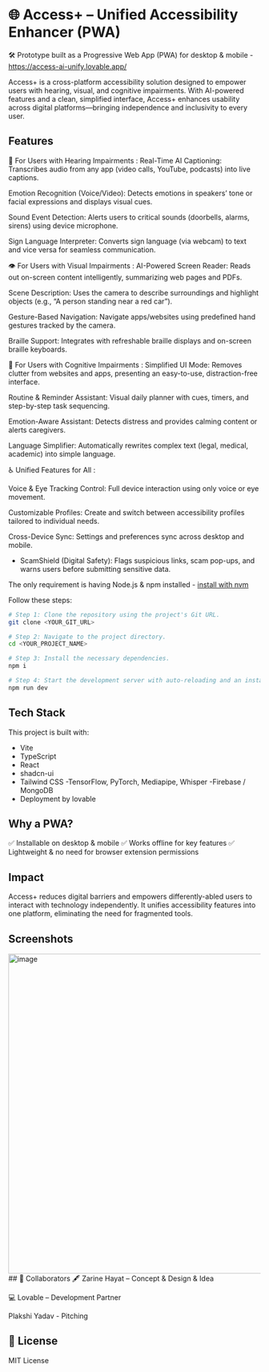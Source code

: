 # 🌐 Access+ – Unified Accessibility Enhancer (PWA)
🛠 Prototype built as a Progressive Web App (PWA) for desktop & mobile - https://access-ai-unify.lovable.app/

Access+ is a cross-platform accessibility solution designed to empower users with hearing, visual, and cognitive impairments. With AI-powered features and a clean, simplified interface, Access+ enhances usability across digital platforms—bringing independence and inclusivity to every user.

##  Features
🦻 For Users with Hearing Impairments : 
Real-Time AI Captioning: Transcribes audio from any app (video calls, YouTube, podcasts) into live captions.

Emotion Recognition (Voice/Video): Detects emotions in speakers’ tone or facial expressions and displays visual cues.

Sound Event Detection: Alerts users to critical sounds (doorbells, alarms, sirens) using device microphone.

Sign Language Interpreter: Converts sign language (via webcam) to text and vice versa for seamless communication.

👁️ For Users with Visual Impairments : 
AI-Powered Screen Reader: Reads out on-screen content intelligently, summarizing web pages and PDFs.

Scene Description: Uses the camera to describe surroundings and highlight objects (e.g., “A person standing near a red car”).

Gesture-Based Navigation: Navigate apps/websites using predefined hand gestures tracked by the camera.

Braille Support: Integrates with refreshable braille displays and on-screen braille keyboards.

🧠 For Users with Cognitive Impairments : 
Simplified UI Mode: Removes clutter from websites and apps, presenting an easy-to-use, distraction-free interface.

Routine & Reminder Assistant: Visual daily planner with cues, timers, and step-by-step task sequencing.

Emotion-Aware Assistant: Detects distress and provides calming content or alerts caregivers.

Language Simplifier: Automatically rewrites complex text (legal, medical, academic) into simple language.

♿ Unified Features for All : 

Voice & Eye Tracking Control: Full device interaction using only voice or eye movement.

Customizable Profiles: Create and switch between accessibility profiles tailored to individual needs.

Cross-Device Sync: Settings and preferences sync across desktop and mobile.

- ScamShield (Digital Safety): Flags suspicious links, scam pop-ups, and warns users before submitting sensitive data.


The only requirement is having Node.js & npm installed - [install with nvm](https://github.com/nvm-sh/nvm#installing-and-updating)

Follow these steps:

```sh
# Step 1: Clone the repository using the project's Git URL.
git clone <YOUR_GIT_URL>

# Step 2: Navigate to the project directory.
cd <YOUR_PROJECT_NAME>

# Step 3: Install the necessary dependencies.
npm i

# Step 4: Start the development server with auto-reloading and an instant preview.
npm run dev
```


## Tech Stack 
This project is built with:

- Vite
- TypeScript
- React
- shadcn-ui
- Tailwind CSS
-TensorFlow, PyTorch, Mediapipe, Whisper
-Firebase / MongoDB
- Deployment by lovable

##  Why a PWA?
✅ Installable on desktop & mobile
✅ Works offline for key features
✅ Lightweight & no need for browser extension permissions

##  Impact
Access+ reduces digital barriers and empowers differently-abled users to interact with technology independently. It unifies accessibility features into one platform, eliminating the need for fragmented tools.
## Screenshots 
<img width="1363" height="639" alt="image" src="https://github.com/user-attachments/assets/07934a6a-3af6-41ac-906c-42065f3f80d3" />
## 🤝 Collaborators
🖋️ Zarine Hayat – Concept & Design & Idea

💻 Lovable – Development Partner

Plakshi Yadav - Pitching

## 📜 License
MIT License










